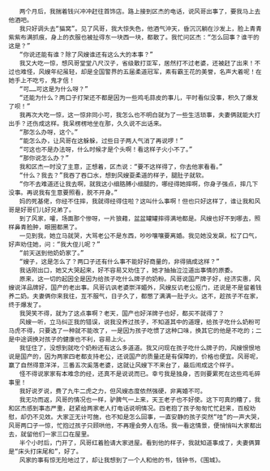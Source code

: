        两个月后，我揣着钱兴冲冲赶往首饰店。路上接到区杰的电话，说风哥出事了，要我马上去他酒吧。
       我只好调头去“猫窝”。见了风哥，我大惊失色，他酒气沖天，昏沉沉躺在沙发上，脸上青青紫紫布满抓痕，身上的衣服也被扯得东一块西一块，都散了。我忙问区杰：“怎么回事？谁干的这是？”
       “你说还能有谁？除了风嫂谁还有这么大的本事？”
       我又大吃一惊，想风哥堂堂八尺汉子，省级散打亚军，居然打不过老婆，还被赶了出来！不过也难怪，风嫂年纪虽轻，却是全国警界的五届柔道冠军，素有霸王花的美誉，名声大着呢！在她手上不吃亏，鬼才信！
       “可……可这是为什么呀？”
       “还能为什么？两口子打架还不都是因为一些鸡毛蒜皮的事儿，平时看似没事，积久了爆发了呗！”
       我再次大吃一惊，这一惊非同小可，我怎么也不明白就为了一些生活琐事，夫妻俩就能大打出手？还伤成这样。我呆楞楞地坐在那，久久说不出话来。
       “那怎么办呀，这个。”
       “能怎么办，让风哥在这躲躲，过些日子两人气消了再说啰！”
       “可这也不是办法呀，什么时候才是个头啊！看这样子火小不了。”
       “那你说怎么办？”
       我和区杰一时没了主意，正想着，区杰说：“要不这样得了，你去他家看看。”
       “什么？我去？”我吞了吞口水，想到风嫂耍柔道的样子，腿肚子就软。
       “你不去难道还让我去啊，就我这小细胳膊小细腿的，哪经得她摔啊，你身子强点，摔几下没事。再说我有生意要照看，脱不开身。”
       妈的死基佬，你经不住摔，我就得经得住啦？这叫什么事啊！但也只好这样了，谁让我和风哥是好哥们儿好兄弟了。
       到了风家，嚯，场面那个惨呀，一片狼藉，盆盆罐罐摔得满地都是。风嫂也好不到哪去，照样鼻青脸肿，眼圈都黑了。
       一见到我，她立马就哭，大骂老公不是东西，吵吵嚷嚷要离婚。我见她没发飙，松了口气，好声劝住她，问：“我大侄儿呢？”
       “前天送到他奶奶家了。”
       “嫂子，这是怎么了？两口子还有什么事不能好好商量的，非得搞成这样？”
       我话刚出口，她又大哭起来，好不容易又劝住了，她才抽抽泣泣道出事情的原委。
       原来，这一切的起因全是因为给孩子吃什么牌子的奶粉。风哥说国产牌子好，经济实惠，风嫂说洋品牌好，国产的老出事。风哥讥讽老婆崇洋媚外，风嫂反讥老公抠门，还说是不是留着钱养二奶。夫妻俩你来我往，互不服气，日子久了，都憋了满满一肚子火。这不，趁孩子不在家，终于爆发了。
       我哭笑不得，就为了这点事啊？老天，国产也好洋牌子也好，都买不就得了？
       风嫂一听，立马纠正我的错误，说我没养过孩子，不知道其中的道理，给孩子吃什么奶粉可马虎不得，只要选了一种就不能改了，一是因为孩子吃惯了这种口味，换其它的他是不吃的；二是中途调换对孩子的健康也不利，容易上火。
       我怔住了，没想到就吃个奶粉还有这么多道道。我又问现在孩子吃什么牌子的，风嫂恨恨地说是国产的，因为两家四老都支持老公，还说国产的质量还是有保障的，价格也便宜。风哥呢，赢了自然得意洋洋，三番五次奚落老婆，这就让风嫂下不来台了，最后闹成这个样子。
       怪不得说家家有本难念的经，还真不是说说而已。幸亏我是独身，否则要累死在这些鸡毛碎事里！
       我好说歹说，费了九牛二虎之力，但风嫂态度依然强硬，非离婚不可。
       我无功而返，风哥的情况也一样，驴脾气一上来，天王老子也不好使。这下可真的糟了，我和区杰感到事态严重，赶紧给两家老人打电话说明情况。四老抱了孩子匆匆忙忙赶来，百般劝慰，却仍不见效。大家正无计可施，也不知是怎么回事，一直安静的孩子突然“哇”的一声大哭，风哥两口子一惊，忙抱过孩子只顾哄他，不再理会旁人在场。我一看这情景，便悄悄叫大家都出去，就留他们一家三口在屋里。
       半个小时后，门开了，风哥红着脸请大家进屋。看到他的样子，我就知道事成了，夫妻俩算是“床头打床尾和”，好了。
       风家的事有惊无险地过了，却让我想到了一个人和他的书，钱钟书，《围城》。